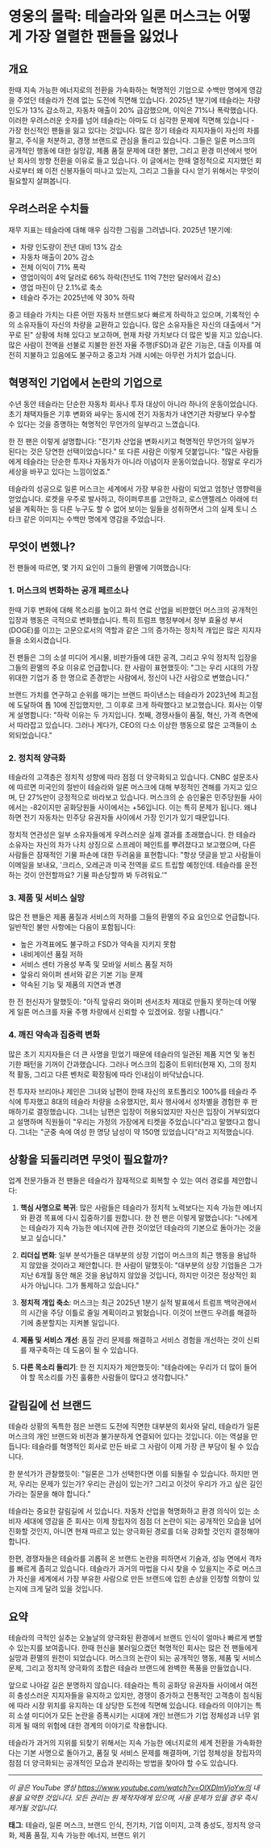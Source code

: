 # 영웅의 몰락: 테슬라와 일론 머스크는 어떻게 가장 열렬한 팬들을 잃었나

## 개요

한때 지속 가능한 에너지로의 전환을 가속화하는 혁명적인 기업으로 수백만 명에게 영감을 주었던 테슬라가 전례 없는 도전에 직면해 있습니다. 2025년 1분기에 테슬라는 차량 인도가 13% 감소하고, 자동차 매출이 20% 급감했으며, 이익은 71%나 폭락했습니다. 이러한 우려스러운 숫자를 넘어 테슬라는 아마도 더 심각한 문제에 직면해 있습니다 - 가장 헌신적인 팬들을 잃고 있다는 것입니다. 많은 장기 테슬라 지지자들이 자신의 차를 팔고, 주식을 처분하고, 경쟁 브랜드로 관심을 돌리고 있습니다. 그들은 일론 머스크의 공개적인 행동에 대한 실망감, 제품 품질 문제에 대한 불만, 그리고 환경 미션에서 벗어난 회사의 방향 전환을 이유로 들고 있습니다. 이 글에서는 한때 열정적으로 지지했던 회사로부터 왜 이전 신봉자들이 떠나고 있는지, 그리고 그들을 다시 얻기 위해서는 무엇이 필요할지 살펴봅니다.

## 우려스러운 수치들

재무 지표는 테슬라에 대해 매우 심각한 그림을 그려냅니다. 2025년 1분기에:

- 차량 인도량이 전년 대비 13% 감소
- 자동차 매출이 20% 감소
- 전체 이익이 71% 폭락
- 영업이익이 4억 달러로 66% 하락(전년도 11억 7천만 달러에서 감소)
- 영업 마진이 단 2.1%로 축소
- 테슬라 주가는 2025년에 약 30% 하락

중고 테슬라 가치는 다른 어떤 자동차 브랜드보다 빠르게 하락하고 있으며, 기록적인 수의 소유자들이 자신의 차량을 교환하고 있습니다. 많은 소유자들은 자신의 대출에서 "거꾸로 된" 상황에 처해 있다고 보고하며, 현재 차량 가치보다 더 많은 빚을 지고 있습니다. 많은 사람이 전액을 선불로 지불한 완전 자율 주행(FSD)과 같은 기능은, 대출 이자를 여전히 지불하고 있음에도 불구하고 중고차 거래 시에는 아무런 가치가 없습니다.

## 혁명적인 기업에서 논란의 기업으로

수년 동안 테슬라는 단순한 자동차 회사나 투자 대상이 아니라 하나의 운동이었습니다. 초기 채택자들은 기후 변화와 싸우는 동시에 전기 자동차가 내연기관 차량보다 우수할 수 있다는 것을 증명하는 혁명적인 무언가의 일부라고 느꼈습니다.

한 전 팬은 이렇게 설명합니다: "전기차 산업을 변화시키고 혁명적인 무언가의 일부가 된다는 것은 당연한 선택이었습니다." 또 다른 사람은 이렇게 덧붙입니다: "많은 사람들에게 테슬라는 단순한 투자나 자동차가 아니라 이념이자 운동이었습니다. 정말로 우리가 세상을 바꾸고 있다는 느낌이었죠."

테슬라의 성공으로 일론 머스크는 세계에서 가장 부유한 사람이 되었고 엄청난 영향력을 얻었습니다. 로켓을 우주로 발사하고, 하이퍼루프를 고안하고, 로스앤젤레스 아래에 터널을 계획하는 등 다른 누구도 할 수 없어 보이는 일들을 성취하면서 그의 실제 토니 스타크 같은 이미지는 수백만 명에게 영감을 주었습니다.

## 무엇이 변했나?

전 팬들에 따르면, 몇 가지 요인이 그들의 환멸에 기여했습니다:

### 1. 머스크의 변화하는 공개 페르소나

한때 기후 변화에 대해 목소리를 높이고 화석 연료 산업을 비판했던 머스크의 공개적인 입장과 행동은 극적으로 변화했습니다. 특히 트럼프 행정부에서 정부 효율성 부서(DOGE)를 이끄는 고문으로서의 역할과 같은 그의 증가하는 정치적 개입은 많은 지지자들을 소외시켰습니다.

전 팬들은 그의 소셜 미디어 게시물, 비판가들에 대한 공격, 그리고 우익 정치적 입장을 그들의 환멸의 주요 이유로 언급합니다. 한 사람이 표현했듯이: "그는 우리 시대의 가장 위대한 기업가 중 한 명으로 존경받는 사람에서, 정신이 나간 사람으로 변했습니다."

브랜드 가치를 연구하고 순위를 매기는 브랜드 파이낸스는 테슬라가 2023년에 최고점에 도달하여 톱 10에 진입했지만, 그 이후로 크게 하락했다고 보고했습니다. 회사는 이렇게 설명합니다: "하락 이유는 두 가지입니다. 첫째, 경쟁사들이 품질, 혁신, 가격 측면에서 따라잡고 있습니다. 그러나 게다가, CEO의 다소 이상한 행동으로 많은 고객들이 소외되었습니다."

### 2. 정치적 양극화

테슬라의 고객층은 정치적 성향에 따라 점점 더 양극화되고 있습니다. CNBC 설문조사에 따르면 미국인의 절반이 테슬라와 일론 머스크에 대해 부정적인 견해를 가지고 있으며, 단 27%만이 긍정적으로 바라보고 있습니다. 머스크의 순 승인율은 민주당원들 사이에서는 -82이지만 공화당원들 사이에서는 +56입니다. 이는 특히 문제가 됩니다. 왜냐하면 전기 자동차는 민주당 유권자들 사이에서 가장 인기가 있기 때문입니다.

정치적 연관성은 일부 소유자들에게 우려스러운 실제 결과를 초래했습니다. 한 테슬라 소유자는 자신의 차가 나치 상징으로 스프레이 페인트를 뿌려졌다고 보고했으며, 다른 사람들은 잠재적인 기물 파손에 대한 두려움을 표현합니다: "항상 댓글을 받고 사람들이 이메일을 보내요, '크리스, 오레곤과 미국 전역을 로드 트립할 예정인데. 테슬라를 운전하는 것이 안전할까요? 기물 파손당할까 봐 두려워요.'"

### 3. 제품 및 서비스 실망

많은 전 팬들은 제품 품질과 서비스의 저하를 그들의 환멸의 주요 요인으로 언급합니다. 일반적인 불만 사항에는 다음이 포함됩니다:

- 높은 가격표에도 불구하고 FSD가 약속을 지키지 못함
- 내비게이션 품질 저하
- 서비스 센터 가용성 부족 및 모바일 서비스 품질 저하
- 앞유리 와이퍼 센서와 같은 기본 기능 문제
- 약속된 기능 및 제품의 지연과 변경

한 전 헌신자가 말했듯이: "아직 앞유리 와이퍼 센서조차 제대로 만들지 못하는데 어떻게 일론 머스크를 자율 주행 차량에서 신뢰할 수 있겠어요. 정말 나쁩니다."

### 4. 깨진 약속과 집중력 변화

많은 초기 지지자들은 더 큰 사명을 믿었기 때문에 테슬라의 일관된 제품 지연 및 놓친 기한 패턴을 기꺼이 간과했습니다. 그러나 머스크의 집중이 트위터(현재 X), 그의 정치적 활동, 그리고 다른 벤처로 확장됨에 따라 인내심이 바닥났습니다.

전 투자자 브리아나 제인은 그녀와 남편이 한때 자신의 포트폴리오 100%를 테슬라 주식에 투자했고 8대의 테슬라 차량을 소유했지만, 회사 행사에서 성차별을 경험한 후 판매하기로 결정했습니다. 그녀는 남편은 입장이 허용되었지만 자신은 입장이 거부되었다고 설명하며 직원들이 "우리는 가정의 가장에게 티켓을 주었습니다"라고 말했다고 합니다. 그녀는 "군중 속에 여성 한 명당 남성이 약 150명 있었습니다"라고 지적했습니다.

## 상황을 되돌리려면 무엇이 필요할까?

업계 전문가들과 전 팬들은 테슬라가 잠재적으로 회복할 수 있는 여러 경로를 제안합니다:

1. **핵심 사명으로 복귀**: 많은 사람들은 테슬라가 정치적 노력보다는 지속 가능한 에너지와 환경 목표에 다시 집중하기를 원합니다. 한 전 팬은 이렇게 말했습니다: "나에게는 테슬라가 지속 가능한 에너지에 관한 것이었던 테슬라의 기본으로 돌아가는 것을 보고 싶습니다."

2. **리더십 변화**: 일부 분석가들은 대부분의 상장 기업이 머스크의 최근 행동을 용납하지 않았을 것이라고 제안합니다. 한 사람이 말했듯이: "대부분의 상장 기업들은 그가 지난 6개월 동안 해온 것을 용납하지 않았을 것입니다, 하지만 이것은 정상적인 회사가 아닙니다. 그가 통제하고 있습니다."

3. **정치적 개입 축소**: 머스크는 최근 2025년 1분기 실적 발표에서 트럼프 백악관에서의 시간을 주당 이틀로 줄일 계획이라고 밝혔습니다. 이것이 브랜드 우려를 해결하기에 충분할지는 지켜볼 일입니다.

4. **제품 및 서비스 개선**: 품질 관리 문제를 해결하고 서비스 경험을 개선하는 것이 신뢰를 재구축하는 데 도움이 될 수 있습니다.

5. **다른 목소리 들리기**: 한 전 지지자가 제안했듯이: "테슬라에는 우리가 더 많이 들어야 할 목소리를 가진 훌륭한 사람들이 많다고 생각합니다."

## 갈림길에 선 브랜드

테슬라 상황의 독특한 점은 브랜드 도전에 직면한 대부분의 회사와 달리, 테슬라가 일론 머스크의 개인 브랜드와 비전과 불가분하게 연결되어 있다는 것입니다. 이는 역설을 만듭니다: 테슬라를 혁명적인 회사로 만든 바로 그 사람이 이제 가장 큰 부담이 될 수 있습니다.

한 분석가가 관찰했듯이: "일론은 그가 선택한다면 이를 되돌릴 수 있습니다. 하지만 먼저, 우리는 문제가 있는가? 우리는 관심이 있는가? 그리고 이것이 우리가 가고 싶은 길인가라는 질문을 해야 합니다."

테슬라는 중요한 갈림길에 서 있습니다. 자동차 산업을 혁명화하고 환경 의식이 있는 소비자 세대에 영감을 준 회사는 이제 창립자의 점점 더 논란이 되는 공개적인 모습을 넘어 진화할 것인지, 아니면 현재 따르고 있는 양극화된 경로를 더욱 강화할 것인지 결정해야 합니다.

한편, 경쟁자들은 테슬라를 괴롭혀 온 브랜드 논란을 피하면서 기술과, 성능 면에서 격차를 빠르게 좁히고 있습니다. 테슬라가 과거의 마법을 다시 찾을 수 있을지는 주로 머스크가 자신을 세계에서 가장 부유한 사람으로 만든 브랜드에 입힌 손상을 인정할 의향이 있는지에 크게 달려 있을 것입니다.

## 요약

테슬라의 극적인 실추는 오늘날의 양극화된 환경에서 브랜드 인식이 얼마나 빠르게 변할 수 있는지를 보여줍니다. 한때 헌신을 불러일으켰던 혁명적인 회사는 많은 전 팬들에게 실망과 환멸의 원천이 되었습니다. 머스크의 논란이 되는 공개적인 행동, 제품 및 서비스 문제, 그리고 정치적 양극화의 조합은 테슬라 브랜드에 완벽한 폭풍을 만들었습니다.

앞으로 나아갈 길은 분명하지 않습니다. 테슬라는 특히 공화당 유권자들 사이에서 여전히 충성스러운 지지자들을 유지하고 있지만, 경쟁이 증가하고 전통적인 고객층이 침식됨에 따라 시장 위치를 유지하는 데 상당한 도전에 직면해 있습니다. 테슬라의 이야기는 특히 소셜 미디어가 모든 논란을 증폭시키는 시대에 개인 브랜드가 기업 정체성과 너무 얽히게 될 때의 위험에 대한 경계의 이야기로 작용합니다.

테슬라가 과거의 지위를 되찾기 위해서는 지속 가능한 에너지로의 세계 전환을 가속화한다는 기본 사명으로 돌아가고, 품질 및 서비스 문제를 해결하며, 기업 정체성을 창립자의 점점 더 양극화되는 공개적인 모습과 분리하는 방법을 찾아야 할 수도 있습니다.

---

*이 글은 YouTube 영상 https://www.youtube.com/watch?v=OlXDlmVjoYw의 내용을 요약한 것입니다. 모든 권리는 원 제작자에게 있으며, 사용 문제가 있을 경우 즉시 제거될 것입니다.*

**태그**: 테슬라, 일론 머스크, 브랜드 인식, 전기차, 기업 이미지, 고객 충성도, 정치적 양극화, 제품 품질, 지속 가능한 에너지, 브랜드 위기
